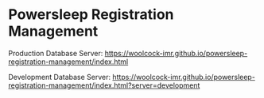 # Powersleep Registration Management

Production  Database Server: https://woolcock-imr.github.io/powersleep-registration-management/index.html

Development Database Server: https://woolcock-imr.github.io/powersleep-registration-management/index.html?server=development
